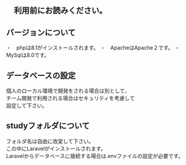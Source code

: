 ## 　利用前にお読みください。  
  
## バージョンについて  
  
  ・　phpは8.1がインストールされます。
  ・　ApacheはApache２です。
  ・　MySqlは8.0です。  

## データベースの設定  
  
  個人のローカル環境で開発をされる場合は別として、  
  チーム開発で利用される場合はセキュリティを考慮して  
  設定して下さい。  
  
## studyフォルダについて  
  
  フォルダ名は自由に改変して下さい。  
  この中にLaravelがインストールされます。  
  Laravelからデータベースに接続する場合は.envファイルの設定が必要です。  
  
